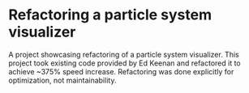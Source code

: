 # Refactoring a particle system visualizer
A project showcasing refactoring of a particle system visualizer. This project took existing code provided by Ed Keenan and refactored it to achieve ~375% speed increase. Refactoring was done explicitly for optimization, not maintainability. 
